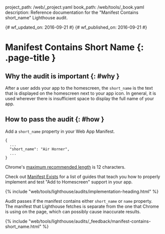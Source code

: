 project_path: /web/_project.yaml
book_path: /web/tools/_book.yaml
description: Reference documentation for the "Manifest Contains short_name" Lighthouse audit.

{# wf_updated_on: 2016-09-21 #}
{# wf_published_on: 2016-09-21 #}

# Manifest Contains Short Name  {: .page-title }

## Why the audit is important {: #why }

After a user adds your app to the homescreen, the `short_name` is the text that
is displayed on the homescreen next to your app icon. In general, it is used
wherever there is insufficient space to display the full name of your app.

## How to pass the audit {: #how }

Add a `short_name` property in your Web App Manifest.

    {
      ...
      "short_name": "Air Horner",
      ...
    }

Chrome's [maximum recommended
length](https://developer.chrome.com/apps/manifest/name#short_name) is 12
characters.

Check out [Manifest Exists](manifest-exists#how)
for a list of guides that teach you how to properly
implement and test "Add to Homescreen" support in your app.

{% include "web/tools/lighthouse/audits/implementation-heading.html" %}

Audit passes if the manifest contains either `short_name` or `name` property.
The manifest that Lighthouse fetches is separate from the one that Chrome is
using on the page, which can possibly cause inaccurate results.


{% include "web/tools/lighthouse/audits/_feedback/manifest-contains-short_name.html" %}
